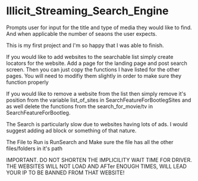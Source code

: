 # Illicit_Streaming_Search_Engine

Prompts user for input for the title and type of media they would like to find. And when applicable the number of seaons the user expects.

This is my first project and I'm so happy that I was able to finish.

If you would like to add websites to the searchable list simply create  locators for the website. Add a page for the landing page and 
post search screen.
Then you can just copy the functions I have listed for the other pages. You will need to modifiy them slightly in order to make sure 
they function properly

If you would like to remove a website from the list then simply remove it's position from the variable list_of_sites in SearchFeatureForBootlegSites
and as well delete the functions from the search_for_movie/tv in SearchFeatureForBootleg.

The Search is particularly slow due to websites having lots of ads. I would suggest adding ad block or something of that nature.

The File to Run is RunSearch and Make sure the file has all the other files/folders in it's path

IMPORTANT.
DO NOT SHORTEN THE IMPLICILITY WAIT TIME FOR DRIVER. THE WEBSITES WILL NOT LOAD AND AFTer ENOUGH TIMES, WILL LEAD YOUR IP TO BE BANNED
FROM THAT WEBSITE!

